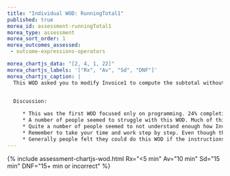 ```yaml
---
title: "Individual WOD: RunningTotal1"
published: true
morea_id: assessment-runningTotal1
morea_type: assessment
morea_sort_order: 1
morea_outcomes_assessed:
 - outcome-expressions-operators

morea_chartjs_data: "[2, 4, 1, 22]"
morea_chartjs_labels: '["Rx", "Av", "Sd", "DNF"]'
morea_chartjs_caption: |
  This WOD asked you to modify Invoice1 to compute the subtotal without storing all the extended prices and hard-coding sum all these variables. It is a more general way to handle this that easily adapts to adding or removing items in the invoice. This will be important later when you wish to compute an invoice based on items selected by a user.   
  

  Discussion:

     * This was the first WOD focused only on programming. 24% completion rate. Last WOD was 41% completion. Many people who completed last time did not this time. This is a little unusual. 
     * A number of people seemed to struggle with this WOD. Much of this may be reading the instructions and hints. Please be sure to ask questions **before** the WOD starts about confusing areas and seek help if you get stuck during the WOD. You **do not** have time to figure it out on your own during the WOD!  
     * Quite a number of people seemed to not understand enough how Invoice1 worked. For example, they did not understand that the tax and total must be calculated **after** the subtotal is calculated. This is why these expressions had to be moved from the top of the table to after the last item row (since the extended prices and hence the subtotal are being computed when each item row is displayed rather than in advance). 
     * Remember to take your time and work step by step. Even though there is a time limit, rushing will usually lead to errors that will take a long time to find and fix.
     * Generally people felt they could do this WOD if the instructions were not so detailed. Keep in mind that you are not required to follow the instructions. If you have an idea on how to do something that will get the same result, you should just do it!
---
```


{%  include assessment-chartjs-wod.html  Rx="<5 min" Av="10 min" Sd="15 min" DNF="15+ min or incorrect"  %}